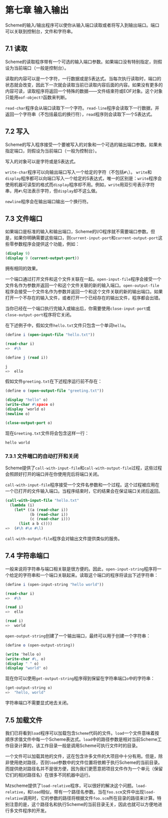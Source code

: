 第七章 输入输出
===============

Scheme的输入/输出程序可以使你从输入端口读取或者将写入到输出端口。端口可以关联到控制台，文件和字符串。

## 7.1 读取
Scheme的读取程序带有一个可选的输入端口参数。如果端口没有特别指定，则假设为当前端口（一般是控制台）。

读取的内容可以是一个字符，一行数据或是S表达式。当每次执行读取时，端口的状态就会改变，因此下一次就会读取当前已读取内容后面的内容。如果没有更多的内容可读，读取程序将返回一个特殊的数据——文件结束符或EOF对象。这个对象只能用`eof-object?`函数来判断。

`read-char`程序会从端口读取下一个字符。`read-line`程序会读取下一行数据，并返回一个字符串（不包括最后的换行符），`read`程序则会读取下一个S表达式。

## 7.2 写入

Scheme的写入程序接受一个要被写入的对象和一个可选的输出端口参数。如果未指定端口，则假设为当前端口（一般为控制台）。

写入的对象可以是字符或是S表达式。

`write-char`程序可以向输出端口写入一个给定的字符（不包括`#\`）。
`write`和`display`程序都可以向端口写入一个给定的S表达式，唯一的区别是：`write`程序会使用机器可读型的格式而`display`程序却不用。例如，`write`用双引号表示字符串，用`#\`句法表示字符，但`display`却不这么做。

`newline`程序会在输出端口输出一个换行符。

## 7.3 文件端口

如果端口是标准的输入和输出端口，Scheme的I/O程序就不需要端口参数。但是，如果你明确需要这些端口，则`current-input-port`和`current-output-port`这些零参数程序会提供这个功能，例如：
```scheme
(display 9)
(display 9 (current-output-port))
```
拥有相同的效果。

一个端口通过打开文件和这个文件关联在一起。`open-input-file`程序会接受一个文件名作为参数并返回一个和这个文件关联的新的输入端口。`open-output-file`程序会接受一个文件名作为参数并返回一个和这个文件关联的新的输出端口。如果打开一个不存在的输入文件，或者打开一个已经存在的输出文件，程序都会出错。

当你已经在一个端口执行完输入或输出后，你需要使用`close-input-port`或`close-output-port`程序将它关闭。

在下述例子中，假如文件`hello.txt`文件只包含一个单词`hello`。

```scheme
(define i (open-input-file "hello.txt"))

(read-char i)
=>  #\h

(define j (read i))

j
=>  ello
```

假如文件`greeting.txt`在下述程序运行前不存在：

```scheme
(define o (open-output-file "greeting.txt"))

(display "hello" o)
(write-char #\space o)
(display 'world o)
(newline o)

(close-output-port o)
```
现在`Greeting.txt`文件将会包含这样一行：
```
hello world
```

### 7.3.1 文件端口的自动打开和关闭
Scheme提供了`call-with-input-file`和`call-with-output-file`过程，这些过程会照顾好打开的端口并在你使用完后将端口关闭。

`call-with-input-file`程序接受一个文件名参数和一个过程。这个过程被应用在一个已打开的文件输入端口。当程序结束时，它的结果会在保证端口关闭后返回。
```scheme
(call-with-input-file "hello.txt"
  (lambda (i)
    (let* ((a (read-char i))
           (b (read-char i))
           (c (read-char i)))
      (list a b c))))
=>  (#\h #\e #\l)
```

`call-with-output-file`程序会对输出文件提供类似的服务。

## 7.4 字符串端口

一般来说将字符串与端口相关联是很方便的。因此，`open-input-string`程序将一个给定的字符串和一个端口关联起来。读取这个端口的程序将读出下述字符串：
```scheme
(define i (open-input-string "hello world"))

(read-char i)
=>  #\h

(read i)
=>  ello

(read i)
=>  world
```

`open-output-string`创建了一个输出端口，最终可以用于创建一个字符串：

```scheme
(define o (open-output-string))

(write 'hello o)
(write-char #\, o)
(display " " o)
(display "world" o)
```

现在你可以使用`get-output-string`程序得到保留在字符串端口`o`中的字符串：

```scheme
(get-output-string o)
=>  "hello, world"
```

字符串端口不需要显式地去关闭。

## 7.5 加载文件

我们已将看到`load`程序可以加载包含`Scheme`代码的文件。`load`一个文件意味着按顺序求值文件中每一个Scheme表达式。`load`中的路径参数是相对当前Scheme工作目录计算的，该工作目录一般是调用Scheme可执行文件时的目录。

一个文件可以加载其他的文件，这在包含许多文件的大项目中十分有用。但是，除非使用绝对路径，否则`load`参数中的文件位置将依赖于执行Scheme的当前目录。而提供绝对路径名并不是很方便，因为我们更愿意把项目文件作为一个单元（保留它们的相对路径名）在很多不同机器中运行。

Mzscheme提供了`load-relative`程序，可以很好的解决这个问题。`load-relative`，和`load`相似，带有一个路径名参数。当在`foo.scm`文件中出现`load-relative`调用时，它的参数的路径将根据文件`foo.scm`所在目录的路径来计算。特别注意的是，这个路径名和执行Scheme的当前目录无关，因此也就可以方便地进行多文件程序的开发。

